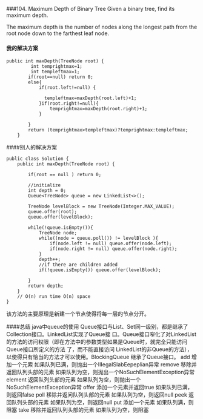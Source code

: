 ###104. Maximum Depth of Binary Tree
Given a binary tree, find its maximum depth.

The maximum depth is the number of nodes along the longest path from the root node down to the farthest leaf node.

#### 我的解决方案

```
public int maxDepth(TreeNode root) {
         int temprightmax=1;
         int templeftmax=1;
        if(root==null) return 0;
        else{
            if(root.left!=null) {
             
              templeftmax=maxDepth(root.left)+1;
            }if(root.right!=null){
                temprightmax=maxDepth(root.right)+1;
            }
          
        }
        return (temprightmax>templeftmax)?temprightmax:templeftmax;
    }
```
####别人的解决方案

```
public class Solution {
    public int maxDepth(TreeNode root) {
        
        if(root == null ) return 0;
        
        //initialize
        int depth = 0;
        Queue<TreeNode> queue = new LinkedList<>();
        
        TreeNode levelBlock = new TreeNode(Integer.MAX_VALUE);
        queue.offer(root);
        queue.offer(levelBlock);
        
        while(!queue.isEmpty()){
            TreeNode node;
            while((node = queue.poll()) != levelBlock ){
                if(node.left != null) queue.offer(node.left);
                if(node.right != null) queue.offer(node.right);
            }
            depth++;
            //if there are children added 
            if(!queue.isEmpty()) queue.offer(levelBlock);
            
        }
        return depth;
    }
    // O(n) run time O(n) space
}
```
该方法的主要原理是新建一个节点使得将每一层的节点分开。


####总结
java中queue的使用
Queue接口与List、Set同一级别，都是继承了Collection接口。LinkedList实现了Queue接 口。Queue接口窄化了对LinkedList的方法的访问权限（即在方法中的参数类型如果是Queue时，就完全只能访问Queue接口所定义的方法 了，而不能直接访问 LinkedList的非Queue的方法），以使得只有恰当的方法才可以使用。BlockingQueue 继承了Queue接口。
add        增加一个元索                     如果队列已满，则抛出一个IIIegaISlabEepeplian异常
remove   移除并返回队列头部的元素    如果队列为空，则抛出一个NoSuchElementException异常
element  返回队列头部的元素             如果队列为空，则抛出一个NoSuchElementException异常
offer       添加一个元素并返回true       如果队列已满，则返回false
poll         移除并返问队列头部的元素    如果队列为空，则返回null
peek       返回队列头部的元素             如果队列为空，则返回null
put         添加一个元素                      如果队列满，则阻塞
take        移除并返回队列头部的元素     如果队列为空，则阻塞
